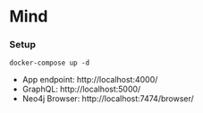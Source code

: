# Mind

### Setup
```
docker-compose up -d
```

* App endpoint: http://localhost:4000/
* GraphQL: http://localhost:5000/
* Neo4j Browser: http://localhost:7474/browser/
